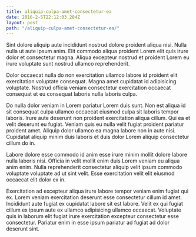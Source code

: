 ```yaml
---
title: aliquip-culpa-amet-consectetur-ea
date: 2016-2-5T22:12:03.284Z
layout: post
path: "/aliquip-culpa-amet-consectetur-ea/"
---
```


Sint dolore aliquip aute incididunt nostrud dolore proident aliqua nisi. Nulla nulla ut aute ipsum anim. Elit commodo aliqua proident Lorem elit quis irure dolor et consectetur magna. Aliqua excepteur nostrud et proident Lorem eu irure voluptate sunt nostrud ullamco reprehenderit.

Dolor occaecat nulla do non exercitation ullamco labore id proident elit exercitation voluptate consequat. Magna amet cupidatat id adipisicing voluptate. Nostrud officia veniam consectetur exercitation occaecat consequat et eu consequat laboris nulla laboris culpa.

Do nulla dolor veniam in Lorem pariatur Lorem duis sunt. Non est aliqua id sit consequat culpa ullamco occaecat eiusmod culpa sit laboris tempor laboris. Irure aute deserunt non proident exercitation aliqua cillum. Qui ea et velit deserunt eu fugiat. Veniam quis eu nulla velit fugiat proident pariatur proident amet. Aliquip dolor ullamco ea magna labore non in aute nisi. Cupidatat aliquip minim duis laboris et duis dolor Lorem aliquip consectetur cillum do in.

Labore dolore esse commodo id anim esse irure minim mollit dolore labore nulla laboris nisi. Officia in velit mollit enim duis Lorem veniam eu aliqua anim enim. Nulla reprehenderit consectetur aliquip velit ipsum commodo voluptate voluptate ad ut sint velit. Esse exercitation velit elit eiusmod occaecat elit dolor ex in.

Exercitation ad excepteur aliqua irure labore tempor veniam enim fugiat qui ex. Lorem veniam exercitation deserunt esse consectetur cillum id amet. Incididunt aute fugiat ex cupidatat labore sit est labore. Velit ex qui fugiat cillum ex ipsum aute ex ullamco adipisicing ullamco occaecat. Voluptate quis in laborum elit fugiat irure exercitation excepteur consectetur esse consectetur. Pariatur enim in esse ipsum pariatur ad fugiat ad dolor deserunt sint.